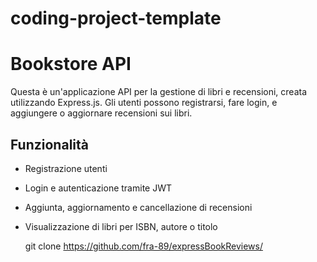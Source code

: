 # coding-project-template

# Bookstore API

Questa è un'applicazione API per la gestione di libri e recensioni, creata utilizzando Express.js. Gli utenti possono registrarsi, fare login, e aggiungere o aggiornare recensioni sui libri.

## Funzionalità

- Registrazione utenti
- Login e autenticazione tramite JWT
- Aggiunta, aggiornamento e cancellazione di recensioni
- Visualizzazione di libri per ISBN, autore o titolo

   git clone https://github.com/fra-89/expressBookReviews/
